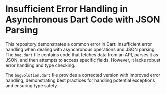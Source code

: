 # Insufficient Error Handling in Asynchronous Dart Code with JSON Parsing

This repository demonstrates a common error in Dart: insufficient error handling when dealing with asynchronous operations and JSON parsing. The `bug.dart` file contains code that fetches data from an API, parses it as JSON, and then attempts to access specific fields.  However, it lacks robust error handling and type checking.

The `bugSolution.dart` file provides a corrected version with improved error handling, demonstrating best practices for handling potential exceptions and ensuring type safety.